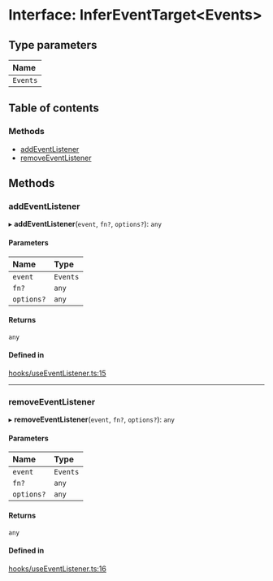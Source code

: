 # Interface: InferEventTarget<Events\>

## Type parameters

| Name |
| :------ |
| `Events` |

## Table of contents

### Methods

- [addEventListener](InferEventTarget.md#addeventlistener)
- [removeEventListener](InferEventTarget.md#removeeventlistener)

## Methods

### addEventListener

▸ **addEventListener**(`event`, `fn?`, `options?`): `any`

#### Parameters

| Name | Type |
| :------ | :------ |
| `event` | `Events` |
| `fn?` | `any` |
| `options?` | `any` |

#### Returns

`any`

#### Defined in

[hooks/useEventListener.ts:15](https://github.com/iheyunfei/solid-ext/blob/d13f07d/packages/use/src/hooks/useEventListener.ts#L15)

___

### removeEventListener

▸ **removeEventListener**(`event`, `fn?`, `options?`): `any`

#### Parameters

| Name | Type |
| :------ | :------ |
| `event` | `Events` |
| `fn?` | `any` |
| `options?` | `any` |

#### Returns

`any`

#### Defined in

[hooks/useEventListener.ts:16](https://github.com/iheyunfei/solid-ext/blob/d13f07d/packages/use/src/hooks/useEventListener.ts#L16)
